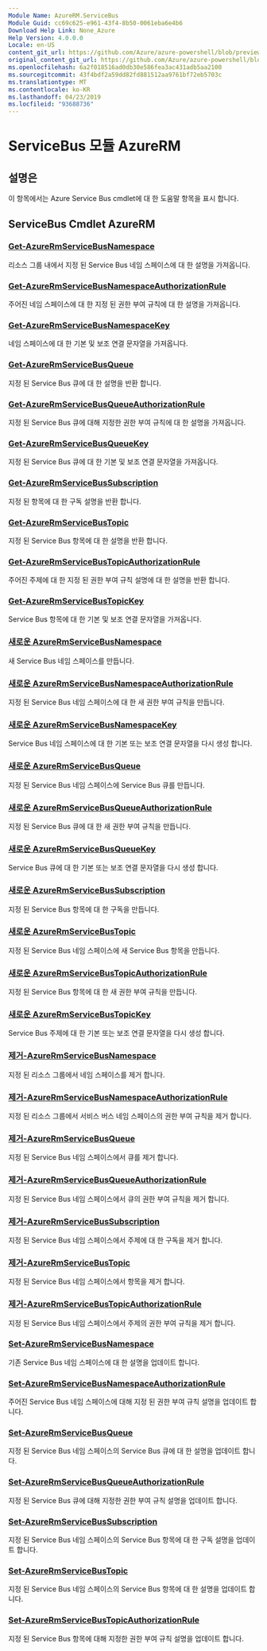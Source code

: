```yaml
---
Module Name: AzureRM.ServiceBus
Module Guid: cc69c625-e961-43f4-8b50-0061eba6e4b6
Download Help Link: None_Azure
Help Version: 4.0.0.0
Locale: en-US
content_git_url: https://github.com/Azure/azure-powershell/blob/preview/src/ResourceManager/ServiceBus/Commands.ServiceBus/help/AzureRM.ServiceBus.md
original_content_git_url: https://github.com/Azure/azure-powershell/blob/preview/src/ResourceManager/ServiceBus/Commands.ServiceBus/help/AzureRM.ServiceBus.md
ms.openlocfilehash: 6a2f018516ad0db30e586fea3ac431adb5aa2100
ms.sourcegitcommit: 43f4bdf2a59dd82fd881512aa9761bf72eb5703c
ms.translationtype: MT
ms.contentlocale: ko-KR
ms.lasthandoff: 04/23/2019
ms.locfileid: "93688736"
---
```

# ServiceBus 모듈 AzureRM
## 설명은
이 항목에서는 Azure Service Bus cmdlet에 대 한 도움말 항목을 표시 합니다.

## ServiceBus Cmdlet AzureRM
### [Get-AzureRmServiceBusNamespace](Get-AzureRmServiceBusNamespace.md)
리소스 그룹 내에서 지정 된 Service Bus 네임 스페이스에 대 한 설명을 가져옵니다.

### [Get-AzureRmServiceBusNamespaceAuthorizationRule](Get-AzureRmServiceBusNamespaceAuthorizationRule.md)
주어진 네임 스페이스에 대 한 지정 된 권한 부여 규칙에 대 한 설명을 가져옵니다. 

### [Get-AzureRmServiceBusNamespaceKey](Get-AzureRmServiceBusNamespaceKey.md)
네임 스페이스에 대 한 기본 및 보조 연결 문자열을 가져옵니다.

### [Get-AzureRmServiceBusQueue](Get-AzureRmServiceBusQueue.md)
지정 된 Service Bus 큐에 대 한 설명을 반환 합니다.

### [Get-AzureRmServiceBusQueueAuthorizationRule](Get-AzureRmServiceBusQueueAuthorizationRule.md)
지정 된 Service Bus 큐에 대해 지정한 권한 부여 규칙에 대 한 설명을 가져옵니다. 

### [Get-AzureRmServiceBusQueueKey](Get-AzureRmServiceBusQueueKey.md)
지정 된 Service Bus 큐에 대 한 기본 및 보조 연결 문자열을 가져옵니다.

### [Get-AzureRmServiceBusSubscription](Get-AzureRmServiceBusSubscription.md)
지정 된 항목에 대 한 구독 설명을 반환 합니다.

### [Get-AzureRmServiceBusTopic](Get-AzureRmServiceBusTopic.md)
지정 된 Service Bus 항목에 대 한 설명을 반환 합니다.

### [Get-AzureRmServiceBusTopicAuthorizationRule](Get-AzureRmServiceBusTopicAuthorizationRule.md)
주어진 주제에 대 한 지정 된 권한 부여 규칙 설명에 대 한 설명을 반환 합니다.

### [Get-AzureRmServiceBusTopicKey](Get-AzureRmServiceBusTopicKey.md)
Service Bus 항목에 대 한 기본 및 보조 연결 문자열을 가져옵니다.

### [새로운 AzureRmServiceBusNamespace](New-AzureRmServiceBusNamespace.md)
새 Service Bus 네임 스페이스를 만듭니다.

### [새로운 AzureRmServiceBusNamespaceAuthorizationRule](New-AzureRmServiceBusNamespaceAuthorizationRule.md)
지정 된 Service Bus 네임 스페이스에 대 한 새 권한 부여 규칙을 만듭니다.

### [새로운 AzureRmServiceBusNamespaceKey](New-AzureRmServiceBusNamespaceKey.md)
Service Bus 네임 스페이스에 대 한 기본 또는 보조 연결 문자열을 다시 생성 합니다.

### [새로운 AzureRmServiceBusQueue](New-AzureRmServiceBusQueue.md)
지정 된 Service Bus 네임 스페이스에 Service Bus 큐를 만듭니다.

### [새로운 AzureRmServiceBusQueueAuthorizationRule](New-AzureRmServiceBusQueueAuthorizationRule.md)
지정 된 Service Bus 큐에 대 한 새 권한 부여 규칙을 만듭니다.

### [새로운 AzureRmServiceBusQueueKey](New-AzureRmServiceBusQueueKey.md)
Service Bus 큐에 대 한 기본 또는 보조 연결 문자열을 다시 생성 합니다.

### [새로운 AzureRmServiceBusSubscription](New-AzureRmServiceBusSubscription.md)
지정 된 Service Bus 항목에 대 한 구독을 만듭니다.

### [새로운 AzureRmServiceBusTopic](New-AzureRmServiceBusTopic.md)
지정 된 Service Bus 네임 스페이스에 새 Service Bus 항목을 만듭니다.

### [새로운 AzureRmServiceBusTopicAuthorizationRule](New-AzureRmServiceBusTopicAuthorizationRule.md)
지정 된 Service Bus 항목에 대 한 새 권한 부여 규칙을 만듭니다.

### [새로운 AzureRmServiceBusTopicKey](New-AzureRmServiceBusTopicKey.md)
Service Bus 주제에 대 한 기본 또는 보조 연결 문자열을 다시 생성 합니다.

### [제거-AzureRmServiceBusNamespace](Remove-AzureRmServiceBusNamespace.md)
지정 된 리소스 그룹에서 네임 스페이스를 제거 합니다. 

### [제거-AzureRmServiceBusNamespaceAuthorizationRule](Remove-AzureRmServiceBusNamespaceAuthorizationRule.md)
지정 된 리소스 그룹에서 서비스 버스 네임 스페이스의 권한 부여 규칙을 제거 합니다.

### [제거-AzureRmServiceBusQueue](Remove-AzureRmServiceBusQueue.md)
지정 된 Service Bus 네임 스페이스에서 큐를 제거 합니다.

### [제거-AzureRmServiceBusQueueAuthorizationRule](Remove-AzureRmServiceBusQueueAuthorizationRule.md)
지정 된 Service Bus 네임 스페이스에서 큐의 권한 부여 규칙을 제거 합니다.

### [제거-AzureRmServiceBusSubscription](Remove-AzureRmServiceBusSubscription.md)
지정 된 Service Bus 네임 스페이스에서 주제에 대 한 구독을 제거 합니다.

### [제거-AzureRmServiceBusTopic](Remove-AzureRmServiceBusTopic.md)
지정 된 Service Bus 네임 스페이스에서 항목을 제거 합니다.

### [제거-AzureRmServiceBusTopicAuthorizationRule](Remove-AzureRmServiceBusTopicAuthorizationRule.md)
지정 된 Service Bus 네임 스페이스에서 주제의 권한 부여 규칙을 제거 합니다.

### [Set-AzureRmServiceBusNamespace](Set-AzureRmServiceBusNamespace.md)
기존 Service Bus 네임 스페이스에 대 한 설명을 업데이트 합니다.

### [Set-AzureRmServiceBusNamespaceAuthorizationRule](Set-AzureRmServiceBusNamespaceAuthorizationRule.md)
주어진 Service Bus 네임 스페이스에 대해 지정 된 권한 부여 규칙 설명을 업데이트 합니다.

### [Set-AzureRmServiceBusQueue](Set-AzureRmServiceBusQueue.md)
지정 된 Service Bus 네임 스페이스의 Service Bus 큐에 대 한 설명을 업데이트 합니다.

### [Set-AzureRmServiceBusQueueAuthorizationRule](Set-AzureRmServiceBusQueueAuthorizationRule.md)
지정 된 Service Bus 큐에 대해 지정한 권한 부여 규칙 설명을 업데이트 합니다.

### [Set-AzureRmServiceBusSubscription](Set-AzureRmServiceBusSubscription.md)
지정 된 Service Bus 네임 스페이스의 Service Bus 항목에 대 한 구독 설명을 업데이트 합니다.

### [Set-AzureRmServiceBusTopic](Set-AzureRmServiceBusTopic.md)
지정 된 Service Bus 네임 스페이스의 Service Bus 항목에 대 한 설명을 업데이트 합니다.

### [Set-AzureRmServiceBusTopicAuthorizationRule](Set-AzureRmServiceBusTopicAuthorizationRule.md)
지정 된 Service Bus 항목에 대해 지정한 권한 부여 규칙 설명을 업데이트 합니다.

